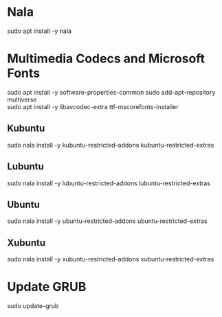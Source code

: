 # Nala 

sudo apt install -y nala

# Multimedia Codecs and Microsoft Fonts

sudo apt install -y software-properties-common
sudo add-apt-repository multiverse  
sudo apt install -y libavcodec-extra ttf-mscorefonts-installer

## Kubuntu

sudo nala install -y kubuntu-restricted-addons kubuntu-restricted-extras

## Lubuntu

sudo nala install -y lubuntu-restricted-addons lubuntu-restricted-extras

## Ubuntu

sudo nala install -y ubuntu-restricted-addons ubuntu-restricted-extras

## Xubuntu

sudo nala install -y xubuntu-restricted-addons xubuntu-restricted-extras

# Update GRUB

sudo update-grub
